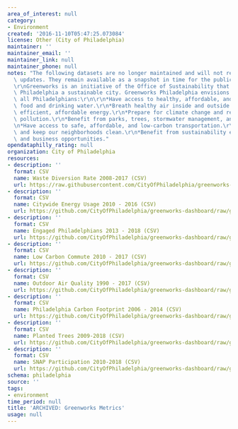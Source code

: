 ```yaml
---
area_of_interest: null
category:
- Environment
created: '2016-11-10T05:47:25.073084'
license: Other (City of Philadelphia)
maintainer: ''
maintainer_email: ''
maintainer_link: null
maintainer_phone: null
notes: "The following datasets are no longer maintained and will not receive further\
  \ updates. They remain available as a snapshot in time for the public to use.\r\n\
  \r\nGreenworks is an initiative of the Office of Sustainability that aims to make\
  \ Philadelphia a sustainable city. Greenworks Philadelphia envisions a city where\
  \ all Philadelphians:\r\n\r\n*Have access to healthy, affordable, and sustainable\
  \ food and drinking water.\r\n*Breath healthy air inside and outside.\r\n*Use clean,\
  \ efficient, affordable energy.\r\n*Prepare for climate change and reduce carbon\
  \ pollution.\r\n*Benefit from parks, trees, stormwater management, and healthy waterways.\r\
  \n*Have access to safe, affordable, and low-carbon transportation.\r\n*Waste less\
  \ and keep our neighborhoods clean.\r\n*Benefit from sustainability education, employment,\
  \ and business opportunities."
opendataphilly_rating: null
organization: City of Philadelphia
resources:
- description: ''
  format: CSV
  name: Waste Diversion Rate 2008-2017 (CSV)
  url: https://raw.githubusercontent.com/CityOfPhiladelphia/greenworks-dashboard/gh-pages/_data/waste_diversion_rate.csv
- description: ''
  format: CSV
  name: Citywide Energy Usage 2010 - 2016 (CSV)
  url: https://github.com/CityOfPhiladelphia/greenworks-dashboard/raw/gh-pages/_data/citywide_energy_usage.csv
- description: ''
  format: CSV
  name: Engaged Philadelphians 2013 - 2018 (CSV)
  url: https://github.com/CityOfPhiladelphia/greenworks-dashboard/raw/gh-pages/_data/engaged_philadelphians.csv
- description: ''
  format: CSV
  name: Low Carbon Commute 2010 - 2017 (CSV)
  url: https://github.com/CityOfPhiladelphia/greenworks-dashboard/raw/gh-pages/_data/_low_carbon_commute.csv
- description: ''
  format: CSV
  name: Outdoor Air Quality 1990 - 2017 (CSV)
  url: https://github.com/CityOfPhiladelphia/greenworks-dashboard/raw/gh-pages/_data/outdoor_air_quality.csv
- description: ''
  format: CSV
  name: Philadelphia Carbon Footprint 2006 - 2014 (CSV)
  url: https://github.com/CityOfPhiladelphia/greenworks-dashboard/raw/gh-pages/_data/philadelphia_carbon_footprint.csv
- description: ''
  format: CSV
  name: Planted Trees 2009-2018 (CSV)
  url: https://github.com/CityOfPhiladelphia/greenworks-dashboard/raw/gh-pages/_data/planted_trees.csv
- description: ''
  format: CSV
  name: SNAP Participation 2010-2018 (CSV)
  url: https://github.com/CityOfPhiladelphia/greenworks-dashboard/raw/gh-pages/_data/snap_participation.csv
schema: philadelphia
source: ''
tags:
- environment
time_period: null
title: 'ARCHIVED: Greenworks Metrics'
usage: null
---
```

